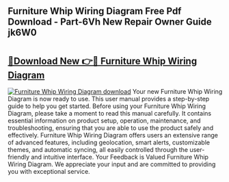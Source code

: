 ## Furniture Whip Wiring Diagram Free Pdf Download - Part-6Vh New Repair Owner Guide jk6W0

# <h2><a href="http://dfpblr.blite.top/?on=Furniture+Whip+Wiring+Diagram">🔗Download New 👉🔴 Furniture Whip Wiring Diagram</a></h2>

[![Furniture Whip Wiring Diagram download](https://i.imgur.com/lujVjoI.png)](http://dfpblr.blite.top/?on=Furniture+Whip+Wiring+Diagram)
Your new Furniture Whip Wiring Diagram is now ready to use. This user manual provides a step-by-step guide to help you get started. Before using your Furniture Whip Wiring Diagram, please take a moment to read this manual carefully. It contains essential information on product setup, operation, maintenance, and troubleshooting, ensuring that you are able to use the product safely and effectively. Furniture Whip Wiring Diagram offers users an extensive range of advanced features, including geolocation, smart alerts, customizable themes, and automatic syncing, all easily controlled through the user-friendly and intuitive interface. Your Feedback is Valued Furniture Whip Wiring Diagram. We appreciate your input and are committed to providing you with exceptional service.
